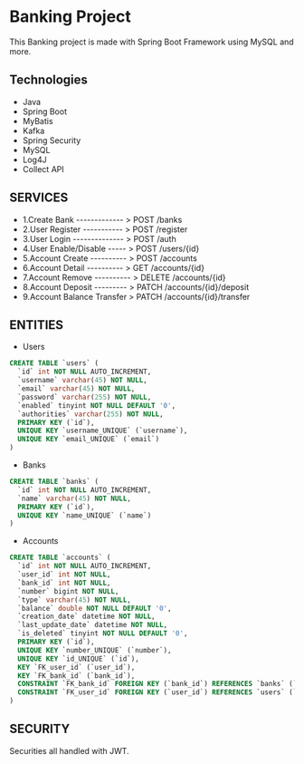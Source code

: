 # Banking Project

This Banking project is made with Spring Boot Framework using MySQL and more.

## Technologies

- Java
- Spring Boot
- MyBatis
- Kafka
- Spring Security
- MySQL
- Log4J
- Collect API

## SERVICES
- 1.Create Bank ------------- >	POST	/banks
- 2.User Register ----------- >	POST	/register
- 3.User Login -------------- >	POST	/auth
- 4.User Enable/Disable ----- >	POST	/users/{id}
- 5.Account Create ---------- >	POST	/accounts
- 6.Account Detail ---------- >	GET		/accounts/{id}
- 7.Account Remove ---------- >	DELETE	/accounts/{id}
- 8.Account Deposit --------- >	PATCH	/accounts/{id}/deposit
- 9.Account Balance Transfer 	>	PATCH	/accounts/{id}/transfer

## ENTITIES
- Users
```sql
CREATE TABLE `users` (
  `id` int NOT NULL AUTO_INCREMENT,
  `username` varchar(45) NOT NULL,
  `email` varchar(45) NOT NULL,
  `password` varchar(255) NOT NULL,
  `enabled` tinyint NOT NULL DEFAULT '0',
  `authorities` varchar(255) NOT NULL,
  PRIMARY KEY (`id`),
  UNIQUE KEY `username_UNIQUE` (`username`),
  UNIQUE KEY `email_UNIQUE` (`email`)
)
```

- Banks
```sql
CREATE TABLE `banks` (
  `id` int NOT NULL AUTO_INCREMENT,
  `name` varchar(45) NOT NULL,
  PRIMARY KEY (`id`),
  UNIQUE KEY `name_UNIQUE` (`name`)
)
```
- Accounts
```sql
CREATE TABLE `accounts` (
  `id` int NOT NULL AUTO_INCREMENT,
  `user_id` int NOT NULL,
  `bank_id` int NOT NULL,
  `number` bigint NOT NULL,
  `type` varchar(45) NOT NULL,
  `balance` double NOT NULL DEFAULT '0',
  `creation_date` datetime NOT NULL,
  `last_update_date` datetime NOT NULL,
  `is_deleted` tinyint NOT NULL DEFAULT '0',
  PRIMARY KEY (`id`),
  UNIQUE KEY `number_UNIQUE` (`number`),
  UNIQUE KEY `id_UNIQUE` (`id`),
  KEY `FK_user_id` (`user_id`),
  KEY `FK_bank_id` (`bank_id`),
  CONSTRAINT `FK_bank_id` FOREIGN KEY (`bank_id`) REFERENCES `banks` (`id`),
  CONSTRAINT `FK_user_id` FOREIGN KEY (`user_id`) REFERENCES `users` (`id`)
)
```
## SECURITY
Securities all handled with JWT.
